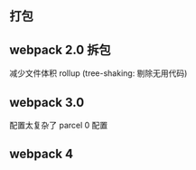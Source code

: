 ## 打包
## webpack 2.0 拆包
减少文件体积
rollup (tree-shaking: 剔除无用代码)
## webpack 3.0
配置太复杂了
parcel 0 配置
## webpack 4